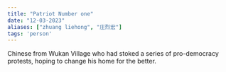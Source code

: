```yaml
---
title: "Patriot Number one"
date: "12-03-2023"
aliases: ["zhuang liehong", "庄烈宏"]
tags: 'person'
---
```


Chinese from Wukan Village who had stoked a series of pro-democracy protests, hoping to change his home for the better.